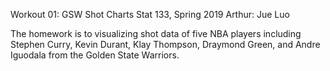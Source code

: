 
Workout 01: GSW Shot Charts
Stat 133, Spring 2019
Arthur: Jue Luo

The homework is to visualizing shot data of five NBA players including Stephen Curry, Kevin Durant, Klay Thompson, Draymond Green, and  Andre Iguodala from the Golden State Warriors.
